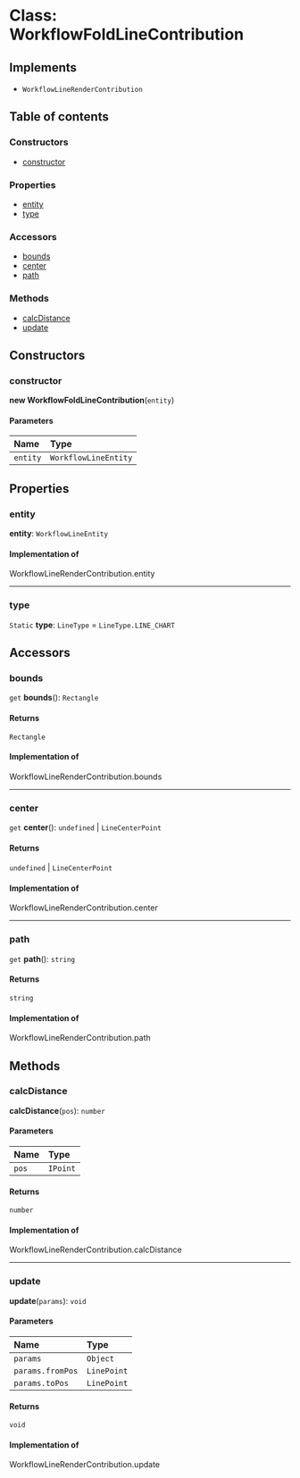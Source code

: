 # Class: WorkflowFoldLineContribution

## Implements

* `WorkflowLineRenderContribution`

## Table of contents

### Constructors

* [constructor](/auto-docs/free-lines-plugin/classes/WorkflowFoldLineContribution.md#constructor)

### Properties

* [entity](/auto-docs/free-lines-plugin/classes/WorkflowFoldLineContribution.md#entity)
* [type](/auto-docs/free-lines-plugin/classes/WorkflowFoldLineContribution.md#type)

### Accessors

* [bounds](/auto-docs/free-lines-plugin/classes/WorkflowFoldLineContribution.md#bounds)
* [center](/auto-docs/free-lines-plugin/classes/WorkflowFoldLineContribution.md#center)
* [path](/auto-docs/free-lines-plugin/classes/WorkflowFoldLineContribution.md#path)

### Methods

* [calcDistance](/auto-docs/free-lines-plugin/classes/WorkflowFoldLineContribution.md#calcdistance)
* [update](/auto-docs/free-lines-plugin/classes/WorkflowFoldLineContribution.md#update)

## Constructors

### constructor

**new WorkflowFoldLineContribution**(`entity`)

#### Parameters

| Name | Type |
| :------ | :------ |
| `entity` | `WorkflowLineEntity` |

## Properties

### entity

**entity**: `WorkflowLineEntity`

#### Implementation of

WorkflowLineRenderContribution.entity

***

### type

`Static` **type**: `LineType` = `LineType.LINE_CHART`

## Accessors

### bounds

`get` **bounds**(): `Rectangle`

#### Returns

`Rectangle`

#### Implementation of

WorkflowLineRenderContribution.bounds

***

### center

`get` **center**(): `undefined` | `LineCenterPoint`

#### Returns

`undefined` | `LineCenterPoint`

#### Implementation of

WorkflowLineRenderContribution.center

***

### path

`get` **path**(): `string`

#### Returns

`string`

#### Implementation of

WorkflowLineRenderContribution.path

## Methods

### calcDistance

**calcDistance**(`pos`): `number`

#### Parameters

| Name | Type |
| :------ | :------ |
| `pos` | `IPoint` |

#### Returns

`number`

#### Implementation of

WorkflowLineRenderContribution.calcDistance

***

### update

**update**(`params`): `void`

#### Parameters

| Name | Type |
| :------ | :------ |
| `params` | `Object` |
| `params.fromPos` | `LinePoint` |
| `params.toPos` | `LinePoint` |

#### Returns

`void`

#### Implementation of

WorkflowLineRenderContribution.update
